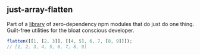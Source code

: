 ## just-array-flatten

Part of a [library](../../README.md) of zero-dependency npm modules that do just do one thing.  
Guilt-free utilities for the bloat conscious developer.

```js
flatten([[1, [2, 3]], [[4, 5], 6, 7, [8, 9]]]);
// [1, 2, 3, 4, 5, 6, 7, 8, 9]
```

